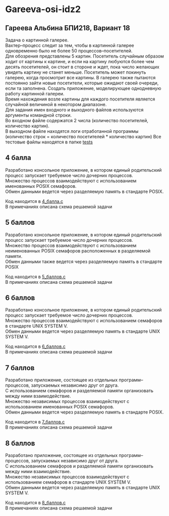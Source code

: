 # Gareeva-osi-idz2

## Гареева Альбина БПИ218, Вариант 18
Задача о картинной галерее.  
Вахтер–процесс следит за тем, чтобы в картинной галерее одновременно было не более 50 процессов–посетителей.  
Для обозрения представлены 5 картин. Посетитель случайным образом ходит от картины к картине, и если на картину любуются более чем десять посетителей, он стоит в стороне и ждет, пока число желающих увидеть картину не станет меньше.
Посетитель может покинуть галерею, когда просмотрит все картины. В галерею также пытаются постоянно зайти новые посетители, которые ожидают своей очереди, если та заполнена. Создать приложение, моделирующее однодневную работу картинной галереи.  
Время нахождения возле картины для каждого посетителя является случайной величиной в некотором диапазоне.  
Для задания имен входного и выходного файлов используются аргументы командной строки.  
Во входном файле содержатся 2 числа (количество посетителей, количество картин).  
В выходном файле находятся логи отработанной программы (количество строк = количество посетителей * количество картин)
Все тестовые файлы находятся в папке [tests](https://github.com/argareeva/Gareeva-osi-idz2/tree/main/tests)


## 4 балла
Разработано консольное приложение, в котором единый родительский процесс запускает требуемое число дочерних процессов.  
Множество процессов взаимодействуют с использованием именованных POSIX семафоров.  
Обмен данными ведется через разделяемую память в стандарте POSIX.

Код находится в [4_балла.c](https://github.com/argareeva/Gareeva-osi-idz2/blob/main/4_%D0%B1%D0%B0%D0%BB%D0%BB%D0%B0.c)   
В примечаниях описана схема решаемой задачи

## 5 баллов
Разработано консольное приложение, в котором единый родительский процесс запускает требуемое число дочерних процессов.  
Множество процессов взаимодействуют с использованием неименованных POSIX семафоров расположенных в разделяемой памяти.  
Обмен данными также ведется через разделяемую память в стандарте POSIX

Код находится в [5_баллов.c](https://github.com/argareeva/Gareeva-osi-idz2/blob/main/5_%D0%B1%D0%B0%D0%BB%D0%BB%D0%BE%D0%B2.c)  
В примечаниях описана схема решаемой задачи

## 6 баллов
Разработано консольное приложение, в котором единый родительский процесс запускает требуемое число дочерних процессов.  
Множество процессов взаимодействуют с использованием семафоров в стандарте UNIX SYSTEM V.  
Обмен данными ведется через разделяемую память в стандарте UNIX SYSTEM V.  

Код находится в [6_баллов.c](https://github.com/argareeva/Gareeva-osi-idz2/blob/main/6_%D0%B1%D0%B0%D0%BB%D0%BB%D0%BE%D0%B2.c)  
В примечаниях описана схема решаемой задачи

## 7 баллов
Разработано приложение, состоящее из отдельных программ–процессов, запускаемых независимо друг от друга.  
С использованием семафоров и разделяемой памяти организовать между ними взаимодействие.  
Множество независимых процессов взаимодействуют с использованием именованных POSIX семафоров.  
Обмен данными ведется через разделяемую память в стандарте POSIX.

Код находится в [7_баллов.c](https://github.com/argareeva/Gareeva-osi-idz1/blob/43c6e2b619b523f0a33f071eb50376ea8058ab96/7_%D0%B1%D0%B0%D0%BB%D0%BB%D0%BE%D0%B2.c)  
В примечаниях описана схема решаемой задачи

## 8 баллов
Разработано приложение, состоящее из отдельных программ–процессов, запускаемых независимо друг от друга.  
С использованием семафоров и разделяемой памяти организовать между ними взаимодействие.  
Множество независимых процессов взаимодействуют с использованием семафоров в стандарте UNIX SYSTEM V.  
Обмен данными ведется через разделяемую память в стандарте UNIX SYSTEM V.  

Код находится в [8_баллов.c](https://github.com/argareeva/Gareeva-osi-idz1/blob/43c6e2b619b523f0a33f071eb50376ea8058ab96/8_%D0%B1%D0%B0%D0%BB%D0%BB%D0%BE%D0%B2.c)  
В примечаниях описана схема решаемой задачи

